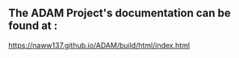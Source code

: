 ## The ADAM Project's documentation can be found at :
https://naww137.github.io/ADAM/build/html/index.html

